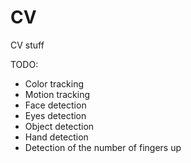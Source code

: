 # CV
CV stuff


TODO:
  - Color tracking
  - Motion tracking
  - Face detection
  - Eyes detection
  - Object detection
  - Hand detection
  - Detection of the number of fingers up

